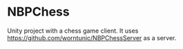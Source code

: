 # NBPChess
Unity project with a chess game client. It uses https://github.com/worntunic/NBPChessServer as a server.
